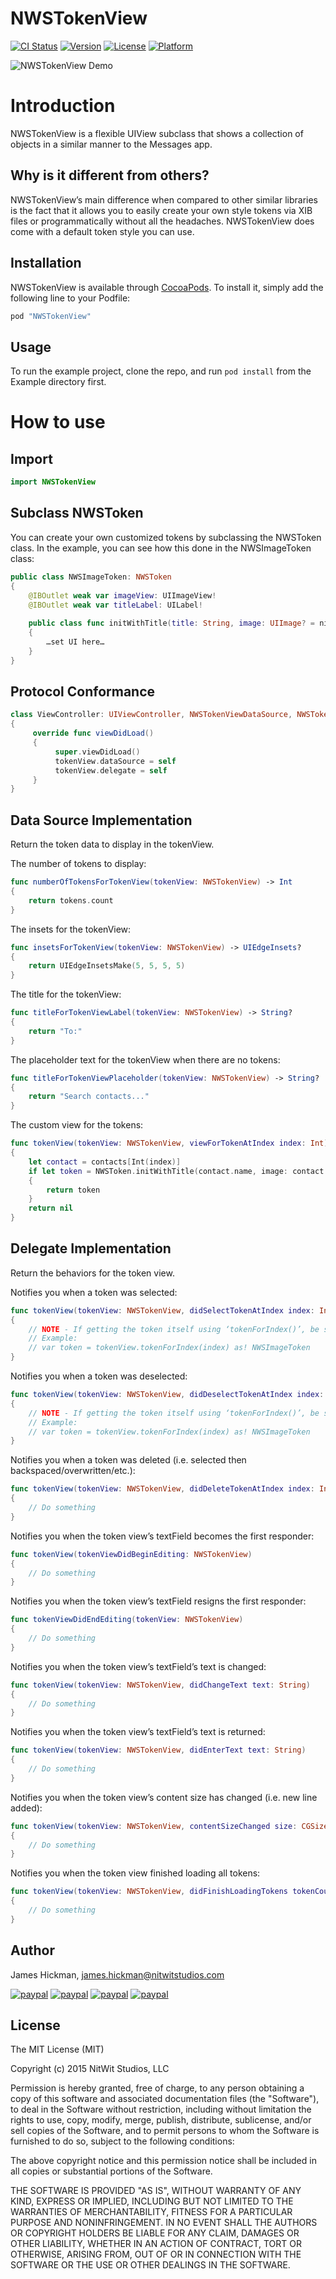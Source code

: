 # NWSTokenView

[![CI Status](http://img.shields.io/travis/NitWitStudios/NWSTokenView.svg?style=flat)](https://travis-ci.org/NitWitStudios/NWSTokenView)
[![Version](https://img.shields.io/cocoapods/v/NWSTokenView.svg?style=flat)](http://cocoapods.org/pods/NWSTokenView)
[![License](https://img.shields.io/cocoapods/l/NWSTokenView.svg?style=flat)](http://cocoapods.org/pods/NWSTokenView)
[![Platform](https://img.shields.io/cocoapods/p/NWSTokenView.svg?style=flat)](http://cocoapods.org/pods/NWSTokenView)

![NWSTokenView Demo](/Screenshots/NWSTokenViewExample.gif)

# Introduction
NWSTokenView is a flexible UIView subclass that shows a collection of objects in a similar manner to the Messages app. 

## Why is it different from others?
NWSTokenView’s main difference when compared to other similar libraries is the fact that it allows you to easily create your own style tokens via XIB files or programmatically without all the headaches. NWSTokenView does come with a default token style you can use.

## Installation

NWSTokenView is available through [CocoaPods](http://cocoapods.org). To install
it, simply add the following line to your Podfile:

```ruby
pod "NWSTokenView"
```

## Usage

To run the example project, clone the repo, and run `pod install` from the Example directory first.

# How to use

## Import

```swift
import NWSTokenView
```

## Subclass NWSToken

You can create your own customized tokens by subclassing the NWSToken class. In the example, you can see how this done in the NWSImageToken class:

```swift
public class NWSImageToken: NWSToken
{
    @IBOutlet weak var imageView: UIImageView!
    @IBOutlet weak var titleLabel: UILabel!
    
    public class func initWithTitle(title: String, image: UIImage? = nil) -> NWSImageToken?
    {
        …set UI here…
    }
}
```

## Protocol Conformance

```swift
class ViewController: UIViewController, NWSTokenViewDataSource, NWSTokenViewDelegate
{
     override func viewDidLoad()
     {
          super.viewDidLoad()
          tokenView.dataSource = self
          tokenView.delegate = self
     }
}
```

## Data Source Implementation

Return the token data to display in the tokenView.

The number of tokens to display:

```swift
func numberOfTokensForTokenView(tokenView: NWSTokenView) -> Int
{
    return tokens.count
}
```

The insets for the tokenView:

```swift
func insetsForTokenView(tokenView: NWSTokenView) -> UIEdgeInsets?
{
    return UIEdgeInsetsMake(5, 5, 5, 5)
}
```

The title for the tokenView:

```swift
func titleForTokenViewLabel(tokenView: NWSTokenView) -> String?
{
    return "To:"
}
```

The placeholder text for the tokenView when there are no tokens:

```swift
func titleForTokenViewPlaceholder(tokenView: NWSTokenView) -> String?
{
    return "Search contacts..."
}
```

The custom view for the tokens:

```swift
func tokenView(tokenView: NWSTokenView, viewForTokenAtIndex index: Int) -> UIView?
{
    let contact = contacts[Int(index)]
    if let token = NWSToken.initWithTitle(contact.name, image: contact.image)
    {
        return token
    }
    return nil
}
```

## Delegate Implementation

Return the behaviors for the token view.

Notifies you when a token was selected:

```swift
func tokenView(tokenView: NWSTokenView, didSelectTokenAtIndex index: Int)
{
    // NOTE - If getting the token itself using ‘tokenForIndex()’, be sure to convert the token to your own subclass.
    // Example:
    // var token = tokenView.tokenForIndex(index) as! NWSImageToken
}
```
   
Notifies you when a token was deselected: 

```swift
func tokenView(tokenView: NWSTokenView, didDeselectTokenAtIndex index: Int)
{
    // NOTE - If getting the token itself using ‘tokenForIndex()’, be sure to convert the token to your own subclass.
    // Example:
    // var token = tokenView.tokenForIndex(index) as! NWSImageToken
}
```
    
Notifies you when a token was deleted (i.e. selected then backspaced/overwritten/etc.):

```swift
func tokenView(tokenView: NWSTokenView, didDeleteTokenAtIndex index: Int)
{
    // Do something
}
```

Notifies you when the token view’s textField becomes the first responder:

```swift
func tokenView(tokenViewDidBeginEditing: NWSTokenView)
{
    // Do something
}
```

Notifies you when the token view’s textField resigns the first responder: 

```swift
func tokenViewDidEndEditing(tokenView: NWSTokenView)
{
    // Do something
}
```

Notifies you when the token view’s textField’s text is changed:  

```swift  
func tokenView(tokenView: NWSTokenView, didChangeText text: String)
{
    // Do something
}
```

Notifies you when the token view’s textField’s text is returned:  

```swift    
func tokenView(tokenView: NWSTokenView, didEnterText text: String)
{
    // Do something    
}
```

Notifies you when the token view’s content size has changed (i.e. new line added): 

```swift     
func tokenView(tokenView: NWSTokenView, contentSizeChanged size: CGSize)
{
    // Do something
}
```

Notifies you when the token view finished loading all tokens:  

```swift        
func tokenView(tokenView: NWSTokenView, didFinishLoadingTokens tokenCount: Int)
{
    // Do something
}
```

## Author

James Hickman, james.hickman@nitwitstudios.com

[![paypal](/Buy-Me-A-Beer.png)](https://www.paypal.com/cgi-bin/webscr?cmd=_s-xclick&hosted_button_id=S7YTPZZRANJMJ)
[![paypal](/Buy-Me-A-6-Pack.png)](https://www.paypal.com/cgi-bin/webscr?cmd=_s-xclick&hosted_button_id=DH58C6SCQZD6J)
[![paypal](/Buy-Me-A-Keg.png)](https://www.paypal.com/cgi-bin/webscr?cmd=_s-xclick&hosted_button_id=XMSPVEHQWWNSC)
[![paypal](/Pay-Off-My-Student-Loans.png)](https://www.paypal.com/cgi-bin/webscr?cmd=_s-xclick&hosted_button_id=BWY74RN32UG5L)

## License

The MIT License (MIT)

Copyright (c) 2015 NitWit Studios, LLC

Permission is hereby granted, free of charge, to any person obtaining a copy
of this software and associated documentation files (the "Software"), to deal
in the Software without restriction, including without limitation the rights
to use, copy, modify, merge, publish, distribute, sublicense, and/or sell
copies of the Software, and to permit persons to whom the Software is
furnished to do so, subject to the following conditions:

The above copyright notice and this permission notice shall be included in
all copies or substantial portions of the Software.

THE SOFTWARE IS PROVIDED "AS IS", WITHOUT WARRANTY OF ANY KIND, EXPRESS OR
IMPLIED, INCLUDING BUT NOT LIMITED TO THE WARRANTIES OF MERCHANTABILITY,
FITNESS FOR A PARTICULAR PURPOSE AND NONINFRINGEMENT. IN NO EVENT SHALL THE
AUTHORS OR COPYRIGHT HOLDERS BE LIABLE FOR ANY CLAIM, DAMAGES OR OTHER
LIABILITY, WHETHER IN AN ACTION OF CONTRACT, TORT OR OTHERWISE, ARISING FROM,
OUT OF OR IN CONNECTION WITH THE SOFTWARE OR THE USE OR OTHER DEALINGS IN
THE SOFTWARE.
